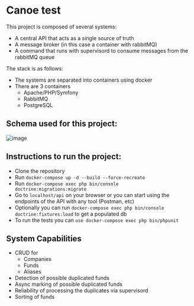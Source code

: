 # Canoe test

This project is composed of several systems:

- A central API that acts as a single source of truth
- A message broker (in this case a container with rabbitMQ)
- A command that runs with supervisord to consume messages from the rabbitMQ queue

The stack is as follows:

- The systems are separated into containers using docker
- There are 3 containers
    - Apache/PHP/Symfony
    - RabbitMQ
    - PostgreSQL

## Schema used for this project:

![image](https://github.com/Aoshido/canoe/assets/1039259/5af48ba9-4e07-467f-9a76-6baeefc3dda2)

## Instructions to run the project:

- Clone the repository
- Run `docker-compose up -d --build --force-recreate`
- Run `docker-compose exec php bin/console doctrine:migrations:migrate`
- Go to `localhost/api` on your browser or you can start using the endpoints of the API with any tool (Postman, etc)
- Optionally you can run  `docker-compose exec php bin/console doctrine:fixtures:load` to get a populated db
- To run the tests you can `use docker-compose exec php bin/phpunit`

## System Capabilities

- CRUD for
    - Companies
    - Funds
    - Aliases
- Detection of possible duplicated funds
- Async marking of possible duplicated funds
- Reliability of processing the duplicates via supervisord
- Sorting of funds
